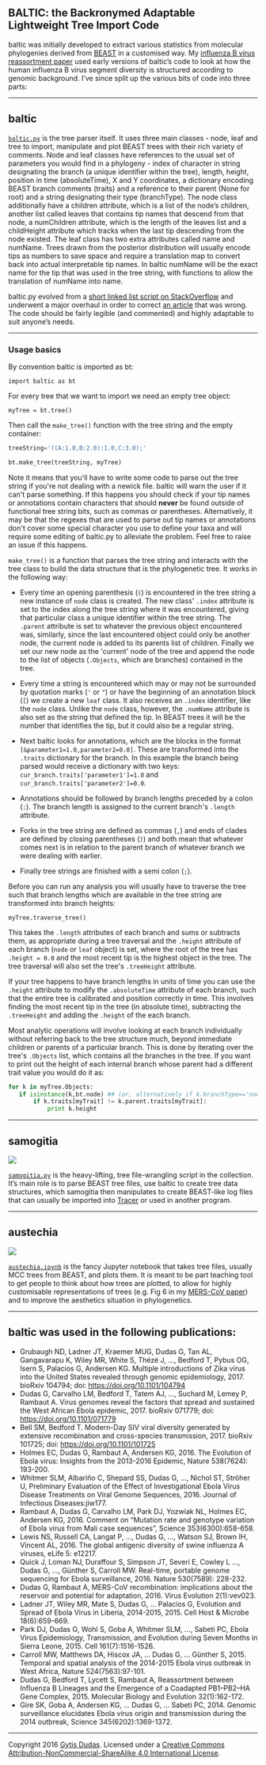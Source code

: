 ## BALTIC: the Backronymed Adaptable Lightweight Tree Import Code

baltic was initially developed to extract various statistics from molecular phylogenies derived from [BEAST](https://github.com/beast-dev/beast-mcmc) in a customised way. My [influenza B virus reassortment paper](https://dx.doi.org/10.1093/molbev/msu287) used early versions of baltic’s code to look at how the human influenza B virus segment diversity is structured according to genomic background. I’ve since split up the various bits of code into three parts:

--------------------

## baltic
[`baltic.py`](baltic.py) is the tree parser itself. It uses three main classes - node, leaf and tree to import, manipulate and plot BEAST trees with their rich variety of comments. Node and leaf classes have references to the usual set of parameters you would find in a phylogeny - index of character in string designating the branch (a unique identifier within the tree), length, height, position in time (absoluteTime), X and Y coordinates, a dictionary encoding BEAST branch comments (traits) and a reference to their parent (None for root) and a string designating their type (branchType). The node class additionally have a children attribute, which is a list of the node’s children, another list called leaves that contains tip names that descend from that node, a numChildren attribute, which is the length of the leaves list and a childHeight attribute which tracks when the last tip descending from the node existed. The leaf class has two extra attributes called name and numName. Trees drawn from the posterior distribution will usually encode tips as numbers to save space and require a translation map to convert back into actual interpretable tip names. In baltic numName will be the exact name for the tip that was used in the tree string, with functions to allow the translation of numName into name.

baltic.py evolved from a [short linked list script on StackOverflow](http://stackoverflow.com/questions/280243/python-linked-list/280286#280286) and underwent a major overhaul in order to correct [an article](https://dx.doi.org/10.1126/science.aaa5646) that was wrong. The code should be fairly legible (and commented) and highly adaptable to suit anyone’s needs.

--------------------
### Usage basics

By convention baltic is imported as bt:

`import baltic as bt`

For every tree that we want to import we need an empty tree object:

`myTree = bt.tree()`

Then call the `make_tree()` function with the tree string and the empty container:
```python
treeString='((A:1.0,B:2.0):1.0,C:3.0);'

bt.make_tree(treeString, myTree)
```
Note it means that you'll have to write some code to parse out the tree string if you're not dealing with a newick file. baltic will warn the user if it can't parse something. If this happens you should check if your tip names or annotations contain characters that should **never** be found outside of functional tree string bits, such as commas or parentheses. Alternatively, it may be that the regexes that are used to parse out tip names or annotations don't cover some special character you use to define your taxa and will require some editing of baltic.py to alleviate the problem. Feel free to raise an issue if this happens.

`make_tree()` is a function that parses the tree string and interacts with the tree class to build the data structure that is the phylogenetic tree. It works in the following way:

- Every time an opening parenthesis (`(`) is encountered in the tree string a new instance of `node` class is created. The new class' `.index` attribute is set to the index along the tree string where it was encountered, giving that particular class a unique identifier within the tree string. The `.parent` attribute is set to whatever the previous object encountered was, similarly, since the last encountered object could only be another node, the current node is added to its parents list of children. Finally we set our new node as the 'current' node of the tree and append the node to the list of objects (`.Objects`, which are branches) contained in the tree.

- Every time a string is encountered which may or may not be surrounded by quotation marks (`'` or `"`) or have the beginning of an annotation block (`[`) we create a new `leaf` class. It also receives an `.index` identifier, like the `node` class. Unlike the `node` class, however, the `.numName` attribute is also set as the string that defined the tip. In BEAST trees it will be the number that identifies the tip, but it could also be a regular string.

- Next baltic looks for annotations, which are the blocks in the format `[&parameter1=1.0,parameter2=0.0]`. These are transformed into the `.traits` dictionary for the branch. In this example the branch being parsed would receive a dictionary with two keys: `cur_branch.traits['parameter1']=1.0` and `cur_branch.traits['parameter2']=0.0`.

- Annotations should be followed by branch lengths preceded by a colon (`:`). The branch length is assigned to the current branch's `.length` attribute.

- Forks in the tree string are defined as commas (`,`) and ends of clades are defined by closing parentheses (`)`) and both mean that whatever comes next is in relation to the parent branch of whatever branch we were dealing with earlier.

- Finally tree strings are finished with a semi colon (`;`).


Before you can run any analysis you will usually have to traverse the tree such that branch lengths which are available in the tree string are transformed into branch heights:

`myTree.traverse_tree()`

This takes the `.length` attributes of each branch and sums or subtracts them, as appropriate during a tree traversal and the `.height` attribute of each branch (`node` or `leaf` object) is set, where the root of the tree has `.height = 0.0` and the most recent tip is the highest object in the tree. The tree traversal will also set the tree's `.treeHeight` attribute.

If your tree happens to have branch lengths in units of time you can use the `.height` attribute to modify the `.absoluteTime` attribute of each branch, such that the entire tree is calibrated and position correctly in time. This involves finding the most recent tip in the tree (in absolute time), subtracting the `.treeHeight` and adding the `.height` of the each branch.


Most analytic operations will involve looking at each branch individually without referring back to the tree structure much, beyond immediate children or parents of a particular branch. This is done by iterating over the tree's `.Objects` list, which contains all the branches in the tree. If you want to print out the height of each internal branch whose parent had a different trait value you would do it as:

```python
for k in myTree.Objects:
   if isinstance(k,bt.node) ## (or, alternatively if k.branchType=='node')
       if k.traits[myTrait] != k.parent.traits[myTrait]:
           print k.height
```

--------------------

## samogitia
![](figures/coa_samogitia.jpg)

[`samogitia.py`](samogitia.py) is the heavy-lifting, tree file-wrangling script in the collection. It’s main role is to parse BEAST tree files, use baltic to create tree data structures, which samogitia then manipulates to create BEAST-like log files that can usually be imported into [Tracer](http://tree.bio.ed.ac.uk/software/tracer/) or used in another program.

--------------------

## austechia
![](figures/coa_austechia.png)

[`austechia.ipynb`](austechia.ipynb) is the fancy Jupyter notebook that takes tree files, usually MCC trees from BEAST, and plots them. It is meant to be part teaching tool to get people to think about how trees are plotted, to allow for highly customisable representations of trees (e.g. Fig 6 in my [MERS-CoV paper](http://dx.doi.org/10.1093/ve/vev023)) and to improve the aesthetics situation in phylogenetics.

--------------------

## baltic was used in the following publications:
- Grubaugh ND, Ladner JT, Kraemer MUG, Dudas G, Tan AL, Gangavarapu K, Wiley MR, White S, Thézé J, ..., Bedford T, Pybus OG, Isern S, Palacios G, Andersen KG. Multiple introductions of Zika virus into the United States revealed through genomic epidemiology, 2017. bioRxiv 104794; doi: https://doi.org/10.1101/104794
- Dudas G, Carvalho LM, Bedford T, Tatem AJ, ..., Suchard M, Lemey P, Rambaut A. Virus genomes reveal the factors that spread and sustained the West African Ebola epidemic, 2017. bioRxiv 071779; doi: https://doi.org/10.1101/071779
- Bell SM, Bedford T. Modern-Day SIV viral diversity generated by extensive recombination and cross-species transmission, 2017. bioRxiv 101725; doi: https://doi.org/10.1101/101725
- Holmes EC, Dudas G, Rambaut A, Andersen KG, 2016. The Evolution of Ebola virus: Insights from the 2013-2016 Epidemic, Nature 538(7624): 193-200.
- Whitmer SLM, Albariño C, Shepard SS, Dudas G, ..., Nichol ST, Ströher U, Preliminary Evaluation of the Effect of Investigational Ebola Virus Disease Treatments on Viral Genome Sequences, 2016. Journal of Infectious Diseases:jiw177.
- Rambaut A, Dudas G, Carvalho LM, Park DJ, Yozwiak NL, Holmes EC, Andersen KG, 2016. Comment on “Mutation rate and genotype variation of Ebola virus from Mali case sequences”, Science 353(6300):658-658.
- Lewis NS, Russell CA, Langat P, ..., Dudas G, ..., Watson SJ, Brown IH, Vincent AL, 2016. The global antigenic diversity of swine influenza A viruses, eLife 5: e12217.
- Quick J, Loman NJ, Duraffour S, Simpson JT, Severi E, Cowley L ..., Dudas G, ..., Günther S, Carroll MW. Real-time, portable genome sequencing for Ebola surveillance, 2016. Nature 530(7589): 228-232.
- Dudas G, Rambaut A, MERS-CoV recombination: implications about the reservoir and potential for adaptation, 2016. Virus Evolution 2(1):vev023.
- Ladner JT, Wiley MR, Mate S, Dudas G, ... Palacios G, Evolution and Spread of Ebola Virus in Liberia, 2014-2015, 2015. Cell Host & Microbe 18(6):659-669.
- Park DJ, Dudas G, Wohl S, Goba A, Whitmer SLM, ..., Sabeti PC, Ebola Virus Epidemiology, Transmission, and Evolution during Seven Months in Sierra Leone, 2015. Cell 161(7):1516-1526.
- Carroll MW, Matthews DA, Hiscox JA, ... Dudas G, ... Günther S, 2015. Temporal and spatial analysis of the 2014-2015 Ebola virus outbreak in West Africa, Nature 524(7563):97-101.
- Dudas G, Bedford T, Lycett S, Rambaut A, Reassortment between Influenza B Lineages and the Emergence of a Coadapted PB1–PB2–HA Gene Complex, 2015. Molecular Biology and Evolution 32(1):162-172.
- Gire SK, Goba A, Andersen KG, ... Dudas G, ... Sabeti PC, 2014. Genomic surveillance elucidates Ebola virus origin and transmission during the 2014 outbreak, Science 345(6202):1369-1372.

--------------------

Copyright 2016 [Gytis Dudas](https://twitter.com/evogytis). Licensed under a [Creative Commons Attribution-NonCommercial-ShareAlike 4.0 International License](http://creativecommons.org/licenses/by-nc-sa/4.0/).
